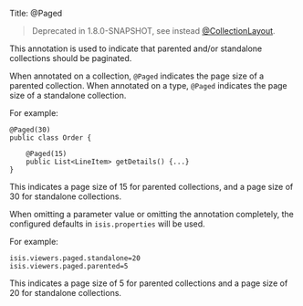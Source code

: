 Title: @Paged

> Deprecated in 1.8.0-SNAPSHOT, see instead [@CollectionLayout](./CollectionLayout.html).

This annotation is used to indicate that parented and/or standalone
collections should be paginated.

When annotated on a collection, `@Paged` indicates the page size of a
parented collection. When annotated on a type, `@Paged` indicates the page
size of a standalone collection.

For example:

    @Paged(30)
    public class Order {

        @Paged(15)
        public List<LineItem> getDetails() {...}
    }

This indicates a page size of 15 for parented collections, and a page
size of 30 for standalone collections.

When omitting a parameter value or omitting the annotation completely,
the configured defaults in `isis.properties` will be used.

For example:

    isis.viewers.paged.standalone=20
    isis.viewers.paged.parented=5

This indicates a page size of 5 for parented collections and a page size
of 20 for standalone collections.
